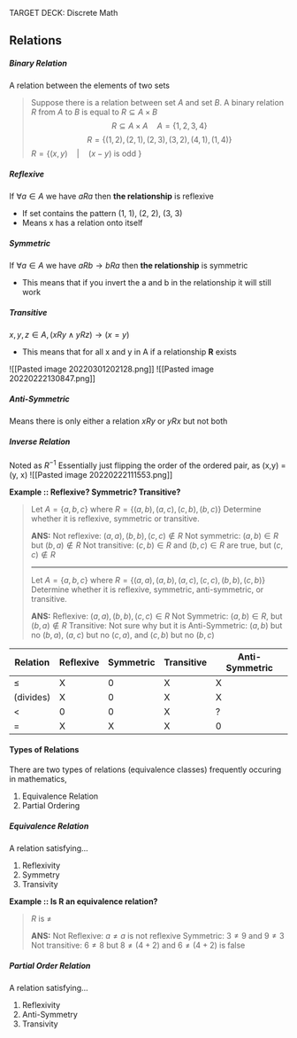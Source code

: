 TARGET DECK: Discrete Math
## Relations
 ##### Binary Relation 
A relation between the elements of two sets

> Suppose there is a relation between set $A$ and set $B$. A binary relation $R$ from $A$ to $B$ is equal to $R \subseteq A \times B$  
> $$R \subseteq A \times A \quad A=\{1, 2, 3, 4\}$$
> $$R=\{(1, 2), (2, 1), (2, 3), (3, 2), (4, 1), (1, 4)\}$$
> $R=\{(x,y) \quad | \quad (x-y) \text{ is odd } \}$ 


##### Reflexive 
If $\forall a \in A$  we have $a R a$ then **the relationship** is reflexive
- If set contains the pattern (1, 1), (2, 2), (3, 3)
- Means x has a relation onto itself

##### Symmetric
If $\forall a \in A$  we have $a R b \rightarrow b R a$ then **the relationship** is symmetric
- This means that if you invert the a and b in the relationship it will still work

##### Transitive
$x, y, z \in A, (xRy \land yRz) \rightarrow (x=y)$
- This means that for all x and y in A if a relationship **R** exists 

![[Pasted image 20220301202128.png]]
![[Pasted image 20220222130847.png]]

##### Anti-Symmetric
Means there is only either a relation $xRy$ or $yRx$ but not both

##### Inverse Relation
Noted as $R^{-1}$ 
Essentially just flipping the order of the ordered pair, as (x,y) = (y, x)
![[Pasted image 20220222111553.png]]

**Example :: Reflexive? Symmetric? Transitive?**
> Let $A=\{a,b,c\}$ where $R=\{(a,b),(a,c),(c,b),(b,c)\}$ Determine whether it is reflexive, symmetric or transitive.
> 
> **ANS:** 
> Not reflexive: $(a,a),(b,b),(c,c) \not\in R$ 
> Not symmetric: $(a,b) \in R$ but $(b,a) \not\in R$ 
> Not transitive: $(c,b) \in R$ and $(b,c) \in R$ are true, but $(c,c) \not\in R$ 
> 
> -----
> Let $A=\{a,b,c\}$ where $R=\{(a,a),(a,b),(a,c),(c,c),(b,b),(c,b)\}$ Determine whether it is reflexive, symmetric, anti-symmetric, or transitive.
>
> **ANS:** 
> Reflexive:  $(a,a),(b,b),(c,c) \in R$ 
> Not Symmetric: $(a,b) \in R$, but $(b,a) \not\in R$ 
> Transitive: Not sure why but it is
> Anti-Symmetric: $(a,b)$ but no $(b,a)$, $(a,c)$ but no $(c,a)$, and $(c,b)$ but no $(b,c)$

| Relation  | Reflexive | Symmetric | Transitive | Anti-Symmetric |
| --------- | --------- | --------- | ---------- | -------------- | 
| $\le$     | X         | 0         | X          | X              |     
| (divides) | X         | 0         | X          | X              |     
| <         | 0         | 0         | X          | ?              |     
| =         | X         | X         | X          | 0               |   


#### Types of Relations
There are two types of relations (equivalence classes) frequently occuring in mathematics, 
1. Equivalence Relation
2. Partial Ordering

##### Equivalence Relation
A relation satisfying...
1. Reflexivity
2. Symmetry
3. Transivity

**Example :: Is R an equivalence relation?**
> $R \text{ is } \ne$ 
> 
> **ANS:**
> Not Reflexive: $a \ne a$ is not reflexive
> Symmetric: $3 \ne 9$ and $9 \ne 3$ 
> Not transitive: $6 \ne 8$ but $8 \ne (4 + 2)$ and $6 \ne (4 + 2)$ is false
 
##### Partial Order Relation
A relation satisfying...
1. Reflexivity
2. Anti-Symmetry
3. Transivity


